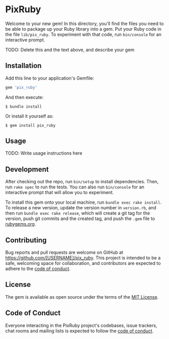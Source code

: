 # PixRuby

Welcome to your new gem! In this directory, you'll find the files you need to be able to package up your Ruby library into a gem. Put your Ruby code in the file `lib/pix_ruby`. To experiment with that code, run `bin/console` for an interactive prompt.

TODO: Delete this and the text above, and describe your gem

## Installation

Add this line to your application's Gemfile:

```ruby
gem 'pix_ruby'
```

And then execute:

    $ bundle install

Or install it yourself as:

    $ gem install pix_ruby

## Usage

TODO: Write usage instructions here

## Development

After checking out the repo, run `bin/setup` to install dependencies. Then, run `rake spec` to run the tests. You can also run `bin/console` for an interactive prompt that will allow you to experiment.

To install this gem onto your local machine, run `bundle exec rake install`. To release a new version, update the version number in `version.rb`, and then run `bundle exec rake release`, which will create a git tag for the version, push git commits and the created tag, and push the `.gem` file to [rubygems.org](https://rubygems.org).

## Contributing

Bug reports and pull requests are welcome on GitHub at https://github.com/[USERNAME]/pix_ruby. This project is intended to be a safe, welcoming space for collaboration, and contributors are expected to adhere to the [code of conduct](https://github.com/[USERNAME]/pix_ruby/blob/master/CODE_OF_CONDUCT.md).

## License

The gem is available as open source under the terms of the [MIT License](https://opensource.org/licenses/MIT).

## Code of Conduct

Everyone interacting in the PixRuby project's codebases, issue trackers, chat rooms and mailing lists is expected to follow the [code of conduct](https://github.com/[USERNAME]/pix_ruby/blob/master/CODE_OF_CONDUCT.md).
